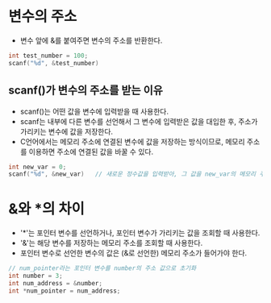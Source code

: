 # 변수의 주소

- 변수 앞에 &를 붙여주면 변수의 주소를 반환한다.

```c
int test_number = 100;
scanf("%d", &test_number)
```

## scanf()가 변수의 주소를 받는 이유

- scanf()는 어떤 값을 변수에 입력받을 때 사용한다.
- scanf는 내부에 다른 변수를 선언해서 그 변수에 입력받은 값을 대입한 후, 주소가 가리키는 변수에 값을 저장한다.
- C언어에서는 메모리 주소에 연결된 변수에 값을 저장하는 방식이므로, 메모리 주소를 이용하면 주소에 연결된 값을 바꿀 수 있다.

```c
int new_var = 0;
scanf("%d", &new_var)   // 새로운 정수값을 입력받아, 그 값을 new_var의 메모리 주소에 저장한다.
```

# &와 *의 차이

- '*'는 포인터 변수를 선언하거나, 포인터 변수가 가리키는 값을 조회할 때 사용한다.
- '&'는 해당 변수를 저장하는 메모리 주소를 조회할 때 사용한다.
- 포인터 변수로 선언한 변수의 값은 (&로 선언한) 메모리 주소가 들어가야 한다.

```c
// num_pointer라는 포인터 변수를 number의 주소 값으로 초기화
int number = 3;
int num_address = &number;
int *num_pointer = num_address;     
```